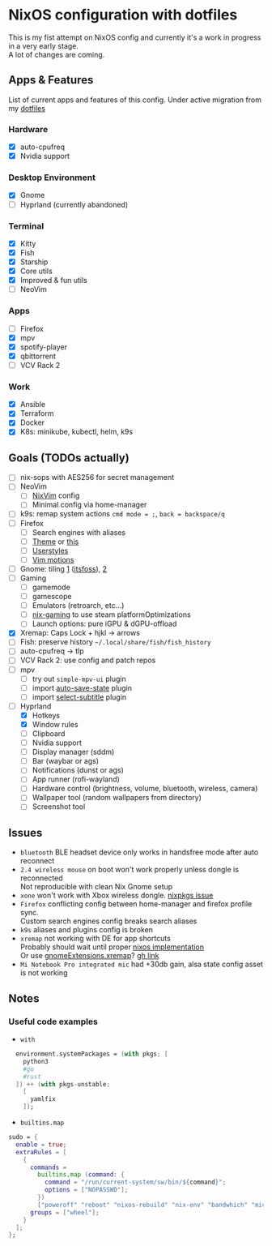 # NixOS configuration with dotfiles

This is my fist attempt on NixOS config and currently it's a work in progress in a very early stage.\
A lot of changes are coming.

## Apps & Features

List of current apps and features of this config.
Under active migration from my [dotfiles](https://github.com/atimofeev/dotfiles)

### Hardware

- [x] auto-cpufreq
- [x] Nvidia support

### Desktop Environment

- [x] Gnome
- [ ] Hyprland (currently abandoned)

### Terminal

- [x] Kitty
- [x] Fish
- [x] Starship
- [x] Core utils
- [x] Improved & fun utils
- [ ] NeoVim

### Apps

- [ ] Firefox
- [x] mpv
- [x] spotify-player
- [x] qbittorrent
- [ ] VCV Rack 2

### Work

- [x] Ansible
- [x] Terraform
- [x] Docker
- [x] K8s: minikube, kubectl, helm, k9s

## Goals (TODOs actually)

- [ ] nix-sops with AES256 for secret management
- [ ] NeoVim
  - [ ] [NixVim](https://github.com/atimofeev/nixvim-config) config
  - [ ] Minimal config via home-manager
- [ ] k9s: remap system actions `cmd mode = ;`, `back = backspace/q`
- [ ] Firefox
  - [ ] Search engines with aliases
  - [ ] [Theme](https://addons.mozilla.org/en-US/firefox/addon/catppuccin-macchiato-lavender2) or [this](https://github.com/catppuccin/firefox)
  - [ ] [Userstyles](https://github.com/catppuccin/userstyles)
  - [ ] [Vim motions](https://github.com/tridactyl/tridactyl)
- [ ] Gnome: tiling [1](https://github.com/material-shell/material-shell) ([itsfoss](https://itsfoss.com/material-shell/)), [2](https://github.com/forge-ext/forge)
- [ ] Gaming
  - [ ] gamemode
  - [ ] gamescope
  - [ ] Emulators (retroarch, etc...)
  - [ ] [nix-gaming](https://github.com/fufexan/nix-gaming) to use steam platformOptimizations
  - [ ] Launch options: pure iGPU & dGPU-offload
- [x] Xremap: Caps Lock + hjkl -> arrows
- [ ] Fish: preserve history `~/.local/share/fish/fish_history`
- [ ] auto-cpufreq -> tlp
- [ ] VCV Rack 2: use config and patch repos
- [ ] mpv
  - [ ] try out `simple-mpv-ui` plugin
  - [ ] import [auto-save-state](https://github.com/atimofeev/dotfiles/blob/main/mpv/files/scripts/auto-save-state.lua) plugin
  - [ ] import [select-subtitle](https://github.com/atimofeev/dotfiles/blob/main/mpv/files/scripts/select-subtitle.lua) plugin
- [ ] Hyprland
  - [x] Hotkeys
  - [x] Window rules
  - [ ] Clipboard
  - [ ] Nvidia support
  - [ ] Display manager (sddm)
  - [ ] Bar (waybar or ags)
  - [ ] Notifications (dunst or ags)
  - [ ] App runner (rofi-wayland)
  - [ ] Hardware control (brightness, volume, bluetooth, wireless, camera)
  - [ ] Wallpaper tool (random wallpapers from directory)
  - [ ] Screenshot tool

## Issues

- `bluetooth` BLE headset device only works in handsfree mode after auto reconnect
- `2.4 wireless mouse` on boot won't work properly unless dongle is reconnected\
  Not reproducible with clean Nix Gnome setup
- `xone` won't work with Xbox wireless dongle. [nixpkgs issue](https://github.com/NixOS/nixpkgs/issues/308028)
- `Firefox` conflicting config between home-manager and firefox profile sync.\
  Custom search engines config breaks search aliases
- `k9s` aliases and plugins config is broken
- `xremap` not working with DE for app shortcuts\
  Probably should wait until proper [nixos implementation](https://github.com/NixOS/nixpkgs/issues/234076)\
  Or use [gnomeExtensions.xremap](https://search.nixos.org/packages?channel=23.11&from=0&size=50&sort=relevance&type=packages&query=xremap)? [gh link](https://github.com/xremap/xremap-gnome)
- `Mi Notebook Pro integrated mic` had +30db gain, alsa state config asset is not working

## Notes

### Useful code examples

- `with`

```nix
  environment.systemPackages = (with pkgs; [
    python3
    #go
    #rust
  ]) ++ (with pkgs-unstable;
    [
      yamlfix
    ]);
```

- `builtins.map`

```nix
sudo = {
  enable = true;
  extraRules = [
    {
      commands =
        builtins.map (command: {
          command = "/run/current-system/sw/bin/${command}";
          options = ["NOPASSWD"];
        })
        ["poweroff" "reboot" "nixos-rebuild" "nix-env" "bandwhich" "mic-light-on" "mic-light-off" "systemctl"];
      groups = ["wheel"];
    }
  ];
};
```
